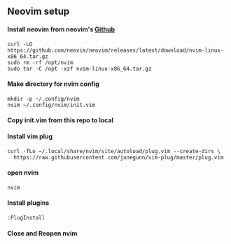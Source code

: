 ## Neovim setup 
#### Install neovim from neovim's [Github](https://github.com/neovim/neovim/blob/master/INSTALL.md#linux)
```
curl -LO https://github.com/neovim/neovim/releases/latest/download/nvim-linux-x86_64.tar.gz
sudo rm -rf /opt/nvim
sudo tar -C /opt -xzf nvim-linux-x86_64.tar.gz
```
#### Make directory for nvim config 
```
mkdir -p ~/.config/nvim
nvim ~/.config/nvim/init.vim
```
#### Copy init.vim from this repo to local

#### Install vim plug
```
curl -fLo ~/.local/share/nvim/site/autoload/plug.vim --create-dirs \
  https://raw.githubusercontent.com/junegunn/vim-plug/master/plug.vim
```
#### open nvim
```
nvim
```
#### Install plugins 
```
:PlugInstall
```
#### Close and Reopen nvim
